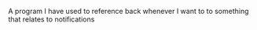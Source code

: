 A program I have used to reference back whenever I want to to something that relates to notifications
